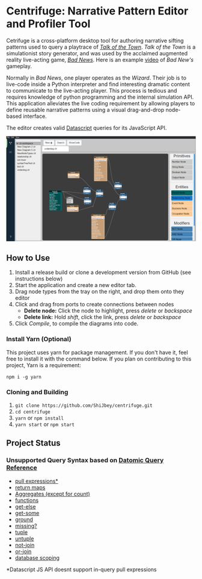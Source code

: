 # Centrifuge: Narrative Pattern Editor and Profiler Tool

Cetrifuge is a cross-platform desktop tool for authoring narrative sifting patterns used to query a playtrace of [_Talk of the Town_](https://github.com/ShiJbey/talktown). _Talk of the Town_ is a simulationist story generator, and was used by the acclaimed augmented reality live-acting game, [_Bad News_](https://users.soe.ucsc.edu/~jor/publications/samuelBadNews.pdf). Here is an example [video](https://www.youtube.com/watch?v=NUnp44OkaQo) of _Bad New's_ gameplay.

Normally in _Bad News_, one player operates as the _Wizard_. Their job is to live-code inside a Python interpreter and find interesting dramatic content to communicate to the live-acting player. This process is tedious and requires knowledge of python programming and the internal simulation API. This application alleviates the live coding requirement by allowing players to define reusable narrative patterns using a visual drag-and-drop node-based interface.

The editor creates valid [Datascript](https://github.com/tonsky/datascript) queries for its JavaScript API.

![Centrifuge editor screenshot](./docs/resources/editor_screenshot.png 'Centrifuge Editor Screenshot')

## How to Use

1. Install a release build or clone a development version from GitHub (see instructions below)
2. Start the application and create a new editor tab.
3. Drag node types from the tray on the right, and drop them onto they editor
4. Click and drag from ports to create connections between nodes
   - **Delete node:** Click the node to highlight, press _delete_ or _backspace_
   - **Delete link:** Hold _shift_, click the link, press _delete_ or _backspace_
5. Click _Compile_, to compile the diagrams into code.

### Install Yarn (Optional)

This project uses yarn for package management. If you don't have it, feel free to install it with the command below. If you plan on contributing to this project, Yarn is a requirement:

```
npm i -g yarn
```

### Cloning and Building

1. `git clone https://github.com/ShiJbey/centrifuge.git`
2. `cd centrifuge`
3. `yarn` or `npm install`
4. `yarn start` or `npm start`

## Project Status

### Unsupported Query Syntax based on [Datomic Query Reference](https://docs.datomic.com/cloud/query/query-data-reference.html)

- [pull expressions\*](https://docs.datomic.com/cloud/query/query-data-reference.html#pull-expressions)
- [return maps](https://docs.datomic.com/cloud/query/query-data-reference.html#return-maps)
- [Aggregates (except for count)](https://docs.datomic.com/cloud/query/query-data-reference.html#built-in-aggregates)
- [functions](https://docs.datomic.com/cloud/query/query-data-reference.html#functions)
- [get-else](https://docs.datomic.com/cloud/query/query-data-reference.html#get-else)
- [get-some](https://docs.datomic.com/cloud/query/query-data-reference.html#get-some)
- [ground](https://docs.datomic.com/cloud/query/query-data-reference.html#ground)
- [missing?](https://docs.datomic.com/cloud/query/query-data-reference.html#missing)
- [tuple](https://docs.datomic.com/cloud/query/query-data-reference.html#tuple)
- [untuple](https://docs.datomic.com/cloud/query/query-data-reference.html#untuple)
- [not-join](https://docs.datomic.com/cloud/query/query-data-reference.html#not-join)
- [or-join](https://docs.datomic.com/cloud/query/query-data-reference.html#or-join)
- [database scoping](https://docs.datomic.com/cloud/query/query-data-reference.html#rule-database-scoping)

\*Datascript JS API doesnt support in-query pull expressions
